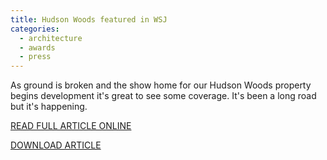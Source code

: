 ```yaml
---
title: Hudson Woods featured in WSJ
categories:
  - architecture
  - awards
  - press
---
```

<p>
	  As ground is broken and the show home for our Hudson Woods property begins development it's great to see some coverage. It's been a long road but it's happening.
</p>
<p>
	<a href="http://online.wsj.com/news/articles/SB10001424052702304137304579288731274008354" target="_blank">READ FULL ARTICLE ONLINE</a><a href="http://online.wsj.com/news/articles/SB10001424052702304137304579288731274008354" target="_blank"></a>
</p>
<p>
	<a href="/lang/assets/img/news-photos/12-30_WSJ_HudsonWoods.pdf">DOWNLOAD ARTICLE</a> <a href="http://online.wsj.com/news/articles/SB10001424052702304137304579288731274008354" target="_blank"></a><a href="http://online.wsj.com/news/articles/SB10001424052702304137304579288731274008354" target="_blank"></a>
</p>
